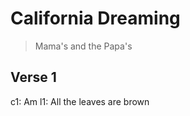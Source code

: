 # California Dreaming

> Mama's and the Papa's

## Verse 1

c1:                    Am
l1: All the leaves are brown
